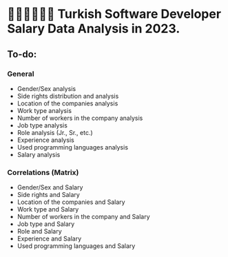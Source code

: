 # 👩🏼‍💻🧑🏼‍💻 Turkish Software Developer Salary Data Analysis in 2023.

## To-do:
### General
- Gender/Sex analysis
- Side rights distribution and analysis
- Location of the companies analysis
- Work type analysis
- Number of workers in the company analysis
- Job type analysis
- Role analysis (Jr., Sr., etc.)
- Experience analysis
- Used programming languages analysis
- Salary analysis

### Correlations (Matrix)
- Gender/Sex and Salary
- Side rights and Salary
- Location of the companies and Salary
- Work type and Salary
- Number of workers in the company and Salary
- Job type and Salary
- Role and Salary
- Experience and Salary
- Used programming languages and Salary
